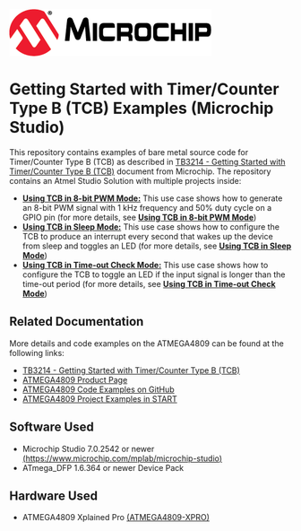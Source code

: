 [![MCHP](images/microchip.png)](https://www.microchip.com)

# Getting Started with Timer/Counter Type B (TCB) Examples (Microchip Studio)

  This repository contains examples of bare metal source code for Timer/Counter Type B (TCB) as described in [TB3214 - Getting Started with Timer/Counter Type B (TCB)](https://ww1.microchip.com/downloads/en/Appnotes/TB3214-Getting-Started-with-TCB-DS90003214.pdf) document from Microchip. The repository contains an Atmel Studio Solution with multiple projects inside:

  * [<strong>Using TCB in 8-bit PWM Mode:</strong>](Using_TCB_in_8-bit_PWM_Mode) This use case shows how to generate an 8-bit PWM signal with 1 kHz frequency and 50% duty cycle on a GPIO pin (for more details, see [<strong>Using TCB in 8-bit PWM Mode</strong>](Using_TCB_in_8-bit_PWM_Mode))
  * [<strong>Using TCB in Sleep Mode:</strong>](Using_TCB_in_Sleep_Mode) This use case shows how to configure the TCB to produce an interrupt every second that wakes up the device from sleep and toggles an LED (for more details, see [<strong>Using TCB in Sleep Mode</strong>](Using_TCB_in_Sleep_Mode))
  * [<strong>Using TCB in Time-out Check Mode:</strong>](Using_TCB_in_Time-out_Check_Mode) This use case shows how to configure the TCB to toggle an LED if the input signal is longer than the time-out period (for more details, see [<strong>Using TCB in Time-out Check Mode</strong>](Using_TCB_in_Time-out_Check_Mode))

## Related Documentation
More details and code examples on the ATMEGA4809 can be found at the following links:
- [TB3214 - Getting Started with Timer/Counter Type B (TCB)](https://ww1.microchip.com/downloads/en/Appnotes/TB3214-Getting-Started-with-TCB-DS90003214.pdf)
- [ATMEGA4809 Product Page](https://www.microchip.com/wwwproducts/en/ATMEGA4809)
- [ATMEGA4809 Code Examples on GitHub](https://github.com/microchip-pic-avr-examples?q=atmega4809)
- [ATMEGA4809 Project Examples in START](https://start.atmel.com/#examples/ATMEGA4809XplainedPro)


## Software Used
- Microchip Studio 7.0.2542 or newer [(https://www.microchip.com/mplab/microchip-studio)](https://www.microchip.com/mplab/microchip-studio)
- ATmega_DFP 1.6.364 or newer Device Pack


## Hardware Used
- ATMEGA4809 Xplained Pro [(ATMEGA4809-XPRO)](https://www.microchip.com/developmenttools/ProductDetails/ATMEGA4809-XPRO)
